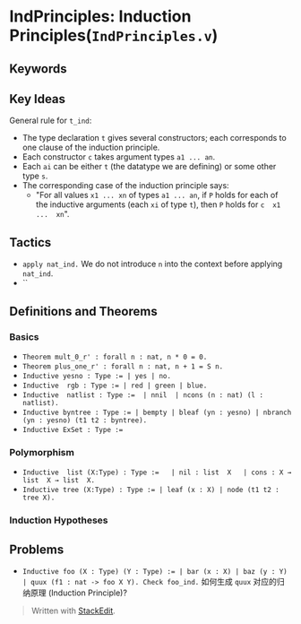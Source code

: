 ﻿# IndPrinciples: Induction Principles(`IndPrinciples.v`)

## Keywords

## Key Ideas
General rule for `t_ind`:
-   The type declaration `t` gives several constructors; each corresponds to one clause of the induction principle.
-   Each constructor  `c` takes argument types `a1 ... an`.
-   Each `ai` can be either `t`  (the datatype we are defining) or some other type `s`.
-   The corresponding case of the induction principle says:
    -   "For all values  `x1 ... xn`  of types  `a1 ... an`, if  `P`  holds for each of the inductive arguments (each  `xi`  of type  `t`), then  `P`  holds for  `c  x1  ...  xn`".

## Tactics
- `apply nat_ind.` We do not introduce `n` into the context before applying `nat_ind`.
- ``


## Definitions and Theorems
### Basics
- `Theorem mult_0_r' : forall n : nat, n * 0 = 0.`
- `Theorem plus_one_r' : forall n : nat, n + 1 = S n.`
- `Inductive yesno : Type := | yes | no.`
- `Inductive  rgb : Type := | red | green | blue.`
- `Inductive  natlist : Type := 
 | nnil 
 | ncons (n : nat) (l : natlist).`
- `Inductive byntree : Type :=
 | bempty
 | bleaf (yn : yesno)
 | nbranch (yn : yesno) (t1 t2 : byntree).`
- `Inductive ExSet : Type :=`
### Polymorphism
- `Inductive  list (X:Type) : Type :=  
| nil : list  X  
| cons : X → list  X → list  X.`
- `Inductive tree (X:Type) : Type :=
  | leaf (x : X)
  | node (t1 t2 : tree X).`
 ### Induction Hypotheses
 


## Problems
- `Inductive foo (X : Type) (Y : Type) :=
  | bar (x : X)
  | baz (y : Y)
  | quux (f1 : nat -> foo X Y).
Check foo_ind.`
如何生成 `quux` 对应的归纳原理 (Induction Principle)?

> Written with [StackEdit](https://stackedit.io/).
